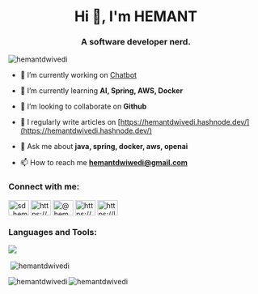 <h1 align="center">Hi 👋, I'm HEMANT</h1>
<h3 align="center">A software developer nerd.</h3>

<p align="left"> <img src="https://komarev.com/ghpvc/?username=hemantdwivedi&label=Profile%20views&color=0e75b6&style=flat" alt="hemantdwivedi" /> </p>

- 🔭 I’m currently working on [Chatbot](https://github.com/hemantDwivedi/chatbot-junior)

- 🌱 I’m currently learning **AI, Spring, AWS, Docker**

- 👯 I’m looking to collaborate on **Github**

- 📝 I regularly write articles on [https://hemantdwivedi.hashnode.dev/](https://hemantdwivedi.hashnode.dev/)

- 💬 Ask me about **java, spring, docker, aws, openai**

- 📫 How to reach me **hemantdwiwedi@gmail.com**

<h3 align="left">Connect with me:</h3>
<p align="left">
<a href="https://twitter.com/sd_hemant" target="blank"><img align="center" src="https://raw.githubusercontent.com/rahuldkjain/github-profile-readme-generator/master/src/images/icons/Social/twitter.svg" alt="sd_hemant" height="30" width="40" /></a>
<a href="https://linkedin.com/in/https://www.linkedin.com/in/hemant-dwivedi-developer/" target="blank"><img align="center" src="https://raw.githubusercontent.com/rahuldkjain/github-profile-readme-generator/master/src/images/icons/Social/linked-in-alt.svg" alt="https://www.linkedin.com/in/hemant-dwivedi-developer/" height="30" width="40" /></a>
<a href="https://hashnode.com/@hemantdwivedi" target="blank"><img align="center" src="https://raw.githubusercontent.com/rahuldkjain/github-profile-readme-generator/master/src/images/icons/Social/hashnode.svg" alt="@hemantdwivedi" height="30" width="40" /></a>
<a href="https://www.hackerrank.com/https://www.hackerrank.com/profile/hemantdwiwedi" target="blank"><img align="center" src="https://raw.githubusercontent.com/rahuldkjain/github-profile-readme-generator/master/src/images/icons/Social/hackerrank.svg" alt="https://www.hackerrank.com/profile/hemantdwiwedi" height="30" width="40" /></a>
<a href="https://www.leetcode.com/https://leetcode.com/hemantdwivedi/" target="blank"><img align="center" src="https://raw.githubusercontent.com/rahuldkjain/github-profile-readme-generator/master/src/images/icons/Social/leet-code.svg" alt="https://leetcode.com/hemantdwivedi/" height="30" width="40" /></a>
</p>

<h3 align="left">Languages and Tools:</h3>
<p align="left">
  <a href="https://skillicons.dev">
     <img src="https://skillicons.dev/icons?i=java,spring,docker,react,git,aws,bash,html,tailwind" />
  </a>
</p>

<p>&nbsp;<img align="center" src="https://github-readme-stats.vercel.app/api?username=hemantdwivedi&theme=github_dark&show_icons=true&locale=en" alt="hemantdwivedi" /></p>
<p><img align="left" src="https://github-readme-stats.vercel.app/api/top-langs?username=hemantdwivedi&theme=github_dark&show_icons=true&locale=en&layout=compact" alt="hemantdwivedi" /></p>


<p><img align="center" src="https://github-readme-streak-stats.herokuapp.com/?user=hemantdwivedi&theme=github_dark" alt="hemantdwivedi" /></p>
